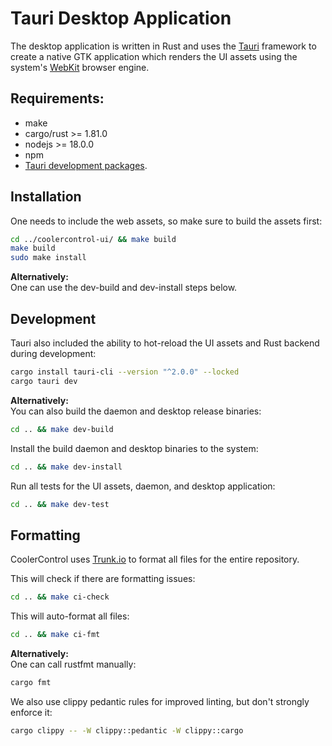 # Tauri Desktop Application

The desktop application is written in Rust and uses the [Tauri](https://v2.tauri.app/) framework to
create a native GTK application which renders the UI assets using the system's
[WebKit](https://webkit.org/) browser engine.

## Requirements:

- make
- cargo/rust >= 1.81.0
- nodejs >= 18.0.0
- npm
- [Tauri development packages](https://v2.tauri.app/start/prerequisites/#linux).

## Installation

One needs to include the web assets, so make sure to build the assets first:

```bash
cd ../coolercontrol-ui/ && make build
make build
sudo make install
```

**Alternatively:**  
One can use the dev-build and dev-install steps below.

## Development

Tauri also included the ability to hot-reload the UI assets and Rust backend during development:

```bash
cargo install tauri-cli --version "^2.0.0" --locked
cargo tauri dev
```

**Alternatively:**  
You can also build the daemon and desktop release binaries:

```bash
cd .. && make dev-build
```

Install the build daemon and desktop binaries to the system:

```bash
cd .. && make dev-install
```

Run all tests for the UI assets, daemon, and desktop application:

```bash
cd .. && make dev-test
```

## Formatting

CoolerControl uses [Trunk.io](https://github.com/trunk-io) to format all files for the entire
repository.

This will check if there are formatting issues:

```bash
cd .. && make ci-check
```

This will auto-format all files:

```bash
cd .. && make ci-fmt
```

**Alternatively:**  
One can call rustfmt manually:

```bash
cargo fmt
```

We also use clippy pedantic rules for improved linting, but don't strongly enforce it:

```bash
cargo clippy -- -W clippy::pedantic -W clippy::cargo
```

